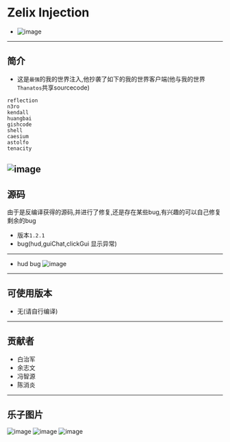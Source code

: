 # Zelix Injection 
- ![image](https://github.com/ciallo-dev/zelix-injection/blob/master/imgs/2.png)
---
## 简介
- 这是`最强`的我的世界注入,他抄袭了如下的我的世界客户端(他与我的世界`Thanatos`共享sourcecode)
```
reflection 
n3ro 
kendall 
huangbai 
gishcode 
shell 
caesium 
astolfo 
tenacity
```
![image](https://github.com/ciallo-dev/zelix-injection/blob/master/imgs/1.png)
---
## 源码
由于是反编译获得的源码,并进行了修复,还是存在某些bug,有兴趣的可以自己修复剩余的bug
- 版本`1.2.1`
- bug(hud,guiChat,clickGui 显示异常)
---
- hud bug 
![image](https://github.com/ciallo-dev/zelix-injection/blob/master/imgs/3.png)
---
## 可使用版本
- 无(请自行编译)
---
## 贡献者
- 白治军
- 余志文
- 冯智源
- 陈消炎
---
## 乐子图片
![image](https://github.com/ciallo-dev/zelix-injection/blob/master/imgs/4.png)
![image](https://github.com/ciallo-dev/zelix-injection/blob/master/imgs/5.png)
![image](https://github.com/ciallo-dev/zelix-injection/blob/master/imgs/6.png)

